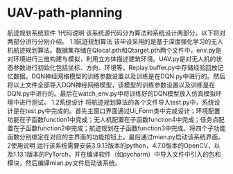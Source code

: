# UAV-path-planning
航迹规划系统软件
1代码说明
该系统源代码分为算法和系统设计两部分。以下将对两部分进行分别介绍。
1.1航迹规划算法
该毕设采用的是基于深度强化学习的无人机航迹规划算法。数据集存储在Qlocal.pth和Qtarget.pth两个文件中，env.py是对环境进行三维构建与模拟，利用立方体描述建筑环境。UAV.py是对无人机的状态参数进行初始化包括坐标、方向、环境等。Replay.buffer.py中存储经验回放记忆数据。DQN神经网络模型的训练参数设置以及训练是在DQN.py中进行的。然后将以上文件全部导入DQN神经网络模型，该模型的训练参数设置以及训练是在DQN.py中进行的。最后在watch_env.py中将训练好的DQN模型放入仿真模拟环境中进行测试。
1.2系统设计
将航迹规划算法的各个文件导入test.py中，系统设计是在test.py中完成的。首先主窗口界面通过Ui_Form类中完成设计；环境配置功能在子函数function1中完成；无人机配置在子函数function4中完成；任务点配置在子函数function2中完成；航迹规划在子函数function3中完成。将四个子功能函数分别绑定在对应的主界面的功能按钮上。最后通过mian.py启动该系统界面。
2使用说明
运行该系统需要安装3.9.13版本的python，4.7.0版本的OpenCV，以及1.13.1版本的PyTorch，并在编译软件（如pycharm）中导入文件中引入的包和模块，然后编译mian.py文件启动该系统。
